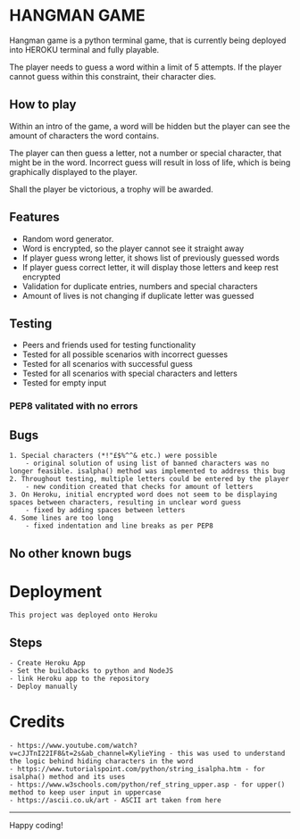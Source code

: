 # HANGMAN GAME

Hangman game is a python terminal game, that is currently being deployed into HEROKU terminal and fully playable.

The player needs to guess a word within a limit of 5 attempts. If the player cannot guess within this constraint, their character dies.

## How to play

Within an intro of the game, a word will be hidden but the player can see the amount of characters the word contains. 

The player can then guess a letter, not a number or special character, that might be in the word. Incorrect guess will result in loss of life, which is being graphically displayed to the player.

Shall the player be victorious, a trophy will be awarded.

## Features

* Random word generator. 
* Word is encrypted, so the player cannot see it straight away
* If player guess wrong letter, it shows list of previously guessed words
* If player guess correct letter, it will display those letters and keep rest encrypted
* Validation for duplicate entries, numbers and special characters
* Amount of lives is not changing if duplicate letter was guessed

## Testing

* Peers and friends used for testing functionality
* Tested for all possible scenarios with incorrect guesses
* Tested for all scenarios with successful guess
* Tested for all scenarios with special characters and letters
* Tested for empty input

### PEP8 valitated with no errors

## Bugs

    1. Special characters (*!"£$%^^& etc.) were possible
        - original solution of using list of banned characters was no longer feasible. isalpha() method was implemented to address this bug
    2. Throughout testing, multiple letters could be entered by the player
        - new condition created that checks for amount of letters
    3. On Heroku, initial encrypted word does not seem to be displaying spaces between characters, resulting in unclear word guess
        - fixed by adding spaces between letters
    4. Some lines are too long
        - fixed indentation and line breaks as per PEP8

## No other known bugs

# Deployment
    This project was deployed onto Heroku

## Steps
    - Create Heroku App
    - Set the buildbacks to python and NodeJS
    - link Heroku app to the repository
    - Deploy manually

# Credits

    - https://www.youtube.com/watch?v=cJJTnI22IF8&t=2s&ab_channel=KylieYing - this was used to understand the logic behind hiding characters in the word
    - https://www.tutorialspoint.com/python/string_isalpha.htm - for isalpha() method and its uses
    - https://www.w3schools.com/python/ref_string_upper.asp - for upper() method to keep user input in uppercase
    - https://ascii.co.uk/art - ASCII art taken from here


-----
Happy coding!